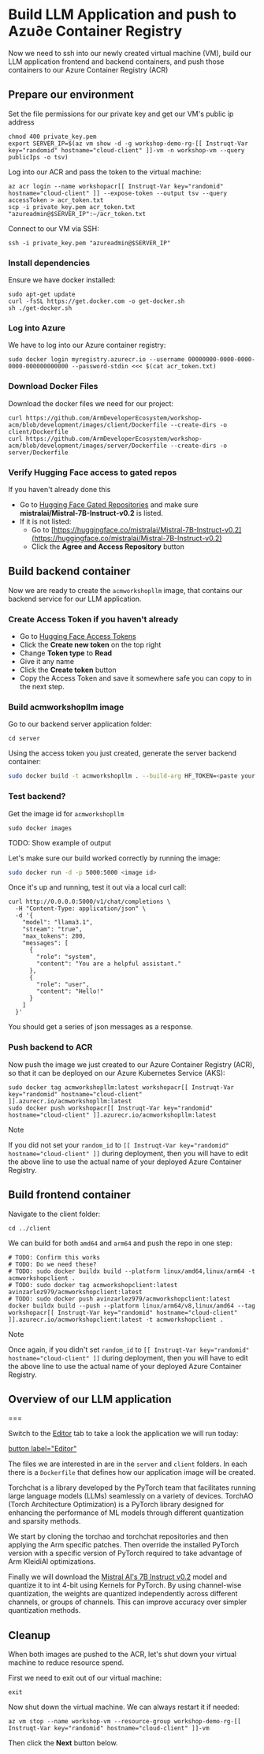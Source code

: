 # Build LLM Application and push to Azu∂e Container Registry

Now we need to ssh into our newly created virtual machine (VM), build our LLM application frontend and backend containers, and push those containers to our Azure Container Registry (ACR)

## Prepare our environment

Set the file permissions for our private key and get our VM's public ip address

```bash,run
chmod 400 private_key.pem 
export SERVER_IP=$(az vm show -d -g workshop-demo-rg-[[ Instruqt-Var key="randomid" hostname="cloud-client" ]]-vm -n workshop-vm --query publicIps -o tsv)
```

Log into our ACR and pass the token to the virtual machine:

```bash,run
az acr login --name workshopacr[[ Instruqt-Var key="randomid" hostname="cloud-client" ]] --expose-token --output tsv --query accessToken > acr_token.txt
scp -i private_key.pem acr_token.txt "azureadmin@$SERVER_IP":~/acr_token.txt
```

Connect to our VM via SSH:

```bash,run
ssh -i private_key.pem "azureadmin@$SERVER_IP"
```

### Install dependencies

Ensure we have docker installed:

```bash,run
sudo apt-get update
curl -fsSL https://get.docker.com -o get-docker.sh
sh ./get-docker.sh
```

### Log into Azure

We have to log into our Azure container registry:

```bash,run
sudo docker login myregistry.azurecr.io --username 00000000-0000-0000-0000-000000000000 --password-stdin <<< $(cat acr_token.txt)
```

### Download Docker Files

Download the docker files we need for our project:

```bash,run
curl https://github.com/ArmDeveloperEcosystem/workshop-acm/blob/development/images/client/Dockerfile --create-dirs -o client/Dockerfile 
curl https://github.com/ArmDeveloperEcosystem/workshop-acm/blob/development/images/server/Dockerfile --create-dirs -o server/Dockerfile 
```

### Verify Hugging Face access to gated repos

If you haven't already done this

- Go to [Hugging Face Gated Repositories](https://huggingface.co/settings/gated-repos) and make sure **mistralai/Mistral-7B-Instruct-v0.2** is listed.
- If it is not listed:
  - Go to [https://huggingface.co/mistralai/Mistral-7B-Instruct-v0.2](https://huggingface.co/mistralai/Mistral-7B-Instruct-v0.2)
  - Click the **Agree and Access Repository** button

## Build backend container

Now we are ready to create the `acmworkshopllm` image, that contains our backend service for our LLM application.

### Create Access Token if you haven't already

- Go to [Hugging Face Access Tokens](https://huggingface.co/settings/tokens)
- Click the **Create new token** on the top right
- Change **Token type** to **Read**
- Give it any name
- Click the **Create token** button
- Copy the Access Token and save it somewhere safe you can copy to in the next step.

### Build acmworkshopllm image

Go to our backend server application folder:

```bash,run
cd server
```

Using the access token you just created, generate the server backend container:

```bash
sudo docker build -t acmworkshopllm . --build-arg HF_TOKEN=<paste your token from Hugging Face here>
```

### Test backend?

Get the image id for `acmworkshopllm`

```bash,run
sudo docker images
```

TODO: Show example of output

Let's make sure our build worked correctly by running the image:

```bash
sudo docker run -d -p 5000:5000 <image id>
```

Once it's up and running, test it out via a local curl call:

```bash,run
curl http://0.0.0.0:5000/v1/chat/completions \
  -H "Content-Type: application/json" \
  -d '{
    "model": "llama3.1",
    "stream": "true",
    "max_tokens": 200,
    "messages": [
      {
        "role": "system",
        "content": "You are a helpful assistant."
      },
      {
        "role": "user",
        "content": "Hello!"
      }
    ]
  }'
```

You should get a series of json messages as a response.

### Push backend to ACR

Now push the image we just created to our Azure Container Registry (ACR), so that it can be deployed on our Azure Kubernetes Service (AKS):

```bash,run
sudo docker tag acmworkshopllm:latest workshopacr[[ Instruqt-Var key="randomid" hostname="cloud-client" ]].azurecr.io/acmworkshopllm:latest
sudo docker push workshopacr[[ Instruqt-Var key="randomid" hostname="cloud-client" ]].azurecr.io/acmworkshopllm:latest
```

> [!NOTE]
> If you did not set your `random_id` to `[[ Instruqt-Var key="randomid" hostname="cloud-client" ]]` during deployment, then you will have to edit the above line to use the actual name of your deployed Azure Container Registry.

## Build frontend container

Navigate to the client folder:

```bash,run
cd ../client
```

We can build for both `amd64` and `arm64` and push the repo in one step:

```bash,run
# TODO: Confirm this works
# TODO: Do we need these?
# TODO: sudo docker buildx build --platform linux/amd64,linux/arm64 -t acmworkshopclient .
# TODO: sudo docker tag acmworkshopclient:latest avinzarlez979/acmworkshopclient:latest
# TODO: sudo docker push avinzarlez979/acmworkshopclient:latest
docker buildx build --push --platform linux/arm64/v8,linux/amd64 --tag workshopacr[[ Instruqt-Var key="randomid" hostname="cloud-client" ]].azurecr.io/acmworkshopclient:latest -t acmworkshopclient .
```

> [!NOTE]
> Once again, if you didn't set `random_id` to `[[ Instruqt-Var key="randomid" hostname="cloud-client" ]]` during deployment, then you will have to edit the above line to use the actual name of your deployed Azure Container Registry.

## Overview of our LLM application
===

Switch to the [Editor](tab-1) tab to take a look the application we will run today:

[button label="Editor"](tab-1)

The files we are interested in are in the `server` and `client` folders. In each there is a `Dockerfile` that defines how our application image will be created.

Torchchat is a library developed by the PyTorch team that facilitates running large language models (LLMs) seamlessly on a variety of devices. TorchAO (Torch Architecture Optimization) is a PyTorch library designed for enhancing the performance of ML models through different quantization and sparsity methods.

We start by cloning the torchao and torchchat repositories and then applying the Arm specific patches. Then override the installed PyTorch version with a specific version of PyTorch required to take advantage of Arm KleidiAI optimizations.

Finally we will download the [Mistral AI's 7B Instruct v0.2](https://huggingface.co/mistralai/Mistral-7B-Instruct-v0.2) model and quantize it to int 4-bit using Kernels for PyTorch. By using channel-wise quantization, the weights are quantized independently across different channels, or groups of channels. This can improve accuracy over simpler quantization methods.

## Cleanup

When both images are pushed to the ACR, let's shut down your virtual machine to reduce resource spend.

First we need to exit out of our virtual machine:

```bash,run
exit
```

Now shut down the virtual machine. We can always restart it if needed:

```bash,run
az vm stop --name workshop-vm --resource-group workshop-demo-rg-[[ Instruqt-Var key="randomid" hostname="cloud-client" ]]-vm
```

Then click the **Next** button below.
